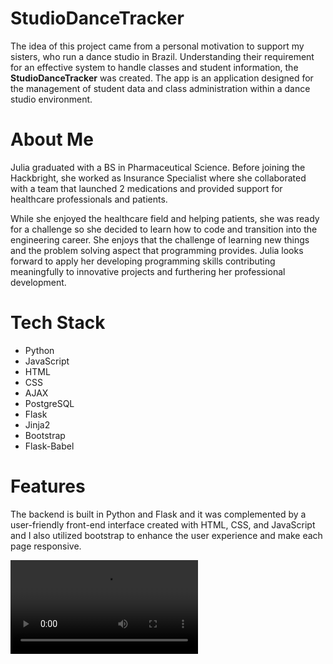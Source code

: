 #  StudioDanceTracker

The idea of this project came from a personal motivation to support my sisters, who run a dance studio in Brazil. Understanding their requirement for an effective system to handle classes and student information, the **StudioDanceTracker** was created. The app is an application designed for the management of student data and class administration within a dance studio environment.


# About Me
Julia graduated with a BS in Pharmaceutical Science. Before joining the Hackbright, she worked as Insurance Specialist where she collaborated with a team that launched 2 medications and provided support for healthcare professionals and patients. 

While she enjoyed the healthcare field and helping patients, she was ready for a challenge so she decided to learn how to code and transition into the engineering career. She enjoys that the challenge of learning new things and the problem solving aspect that programming provides. Julia looks forward to apply her developing programming skills contributing meaningfully to innovative projects and furthering her professional development.

# Tech Stack

* Python 
* JavaScript 
* HTML 
* CSS 
* AJAX 
* PostgreSQL 
* Flask 
* Jinja2 
* Bootstrap 
* Flask-Babel

# Features


The backend is built in Python and Flask and it was complemented by a user-friendly front-end interface created with HTML, CSS, and JavaScript and I also utilized bootstrap to enhance the user experience and make each page responsive.

![backend](static/videos/backend.mp4) 


